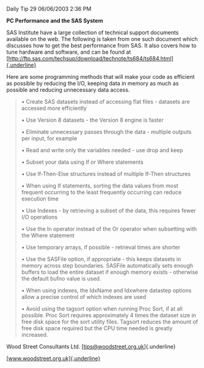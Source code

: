 Daily Tip 29 06/06/2003 2:36 PM

**PC Performance and the SAS System**

SAS Institute have a large collection of technical support documents
available on the web. The following is taken from one such document
which discusses how to get the best performance from SAS. It also covers
how to tune hardware and software, and can be found at
[http://ftp.sas.com/techsup/download/technote/ts684/ts684.html]{.underline}

Here are some programming methods that will make your code as efficient
as possible by reducing the I/O, keeping data in memory as much as
possible and reducing unnecessary data access.

> • Create SAS datasets instead of accessing flat files - datasets are
> accessed more efficiently
>
> • Use Version 8 datasets - the Version 8 engine is faster
>
> • Eliminate unnecessary passes through the data - multiple outputs per
> input, for example
>
> • Read and write only the variables needed - use drop and keep
>
> • Subset your data using If or Where statements
>
> • Use If-Then-Else structures instead of multiple If-Then structures
>
> • When using If statements, sorting the data values from most frequent
> occurring to the least frequently occurring can reduce execution time
>
> • Use Indexes - by retrieving a subset of the data, this requires
> fewer I/O operations
>
> • Use the In operator instead of the Or operator when subsetting with
> the Where statement
>
> • Use temporary arrays, if possible - retrieval times are shorter
>
> • Use the SASFile option, if appropriate - this keeps datasets in
> memory across step boundaries. SASFile automatically sets enough
> buffers to load the entire dataset if enough memory exists - otherwise
> the default bufno value is used.
>
> • When using indexes, the IdxName and Idxwhere datastep options allow
> a precise control of which indexes are used
>
> • Avoid using the tagsort option when running Proc Sort, if at all
> possible. Proc Sort requires approximately 4 times the dataset size in
> free disk space for the sort utility files. Tagsort reduces the amount
> of free disk space required but the CPU time needed is greatly
> increased.

Wood Street Consultants Ltd. [tips@woodstreet.org.uk]{.underline}

[www.woodstreet.org.uk]{.underline}
